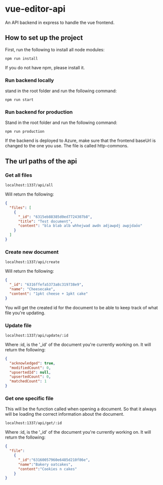 # vue-editor-api
An  API backend in express to handle the vue frontend.

## How to set up the project
First, run the following to install all node modules:
```
npm run install
```
If you do not have npm, please install it.

### Run backend locally
stand in the root folder and run the following command:
```
npm run start
```
### Run backend for production
Stand in the root folder and run the following command:
```
npm run production
```
If the backend is deployed to Azure, make sure that the frontend baseUrl is changed to the one you use. 
The file is called http-commons.
## The url paths of the api
### Get all files
```
localhost:1337/api/all
```
Will return the following:
````json
{
  "files": [
    {
      "_id": "6315eb88385d0ed7724307b8",
      "title": "Test document",
      "content": "bla blab alb whhejwad awdn adjawpdj awpjdaöo"
    }
  ]
}
````

### Create new document
```
localhost:1337/api/create
```
Will return the following:
````json
{
  "_id": "6316ffefa5373a8c319738e9",
  "name": "Cheesecake",
  "content": "1pkt cheese + 1pkt cake"
}
````
You will get the created id for the document to be able to keep track of what file you're updating.

### Update file
```
localhost:1337/api/update/:id
```
Where :id, is the '_id' of the document you're currently working on. It will return the following:
````json
{
  "acknowledged": true,
  "modifiedCount": 0,
  "upsertedId": null,
  "upsertedCount": 0,
  "matchedCount": 1
}
````

### Get one specific file
This will be the function called when opening a document. So that it always will be loading the correct information about
the document.
```
localhost:1337/api/get/:id
```
Where :id, is the '_id' of the document you're currently working on. It will return the following:
````json
{
  "file":
    {
      "_id":"63160057960e6485d210f86e",
      "name":"Bakery oatcakes",
      "content":"Cookies n cakes"
    }
}
````